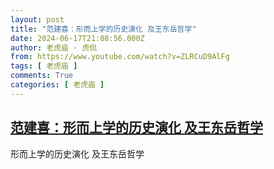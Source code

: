 ```yaml
---
layout: post
title: "范建喜：形而上学的历史演化 及王东岳哲学"
date: 2024-06-17T21:08:56.000Z
author: 老虎庙 · 虎侃
from: https://www.youtube.com/watch?v=ZLRCuD9AlFg
tags: [ 老虎庙 ]
comments: True
categories: [ 老虎庙 ]
---
```

<!--1718658536000-->
[范建喜：形而上学的历史演化 及王东岳哲学](https://www.youtube.com/watch?v=ZLRCuD9AlFg)
------

<div>
形而上学的历史演化 及王东岳哲学
</div>
